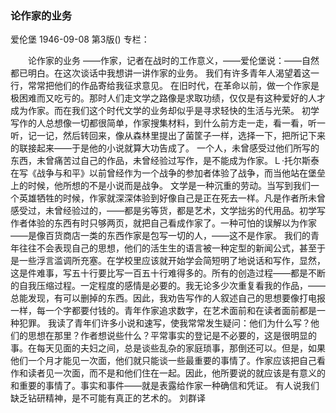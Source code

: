 ### 论作家的业务
爱伦堡
1946-09-08
第3版()
专栏：

　　论作家的业务
    ——作家，记者在战时的工作意义，——爱伦堡说：——自然都已明白。在这次谈话中我想讲一讲作家的业务。
    我们有许多青年人渴望着这一行，常常把他们的作品寄给我征求意见。
    在旧时代，在革命以前，做一个作家是极困难而又吃亏的。那时人们走文学之路像是求取功绩，仅仅是有这种爱好的人才成为作家。而在我们这个时代文学的业务却似乎是寻求轻快的生活与光荣。
    初学写作的人总想像一切都很简单，作家搜集材料，到什么前方走一走，看一看，听一听，记一记，然后转回来，像从森林里提出了菌筐子一样，选择一下，把所记下来的联接起来——于是他的小说就算大功告成了。
    一个人，未曾感受过他们所写的东西，未曾痛苦过自己的作品，未曾经验过写作，是不能成为作家。Ｌ·托尔斯泰在写《战争与和平》以前曾经作为一个战争的参加者体验了战争，而当他站在堡垒上的时候，他所想的不是小说而是战争。
    文学是一种沉重的劳动。当写到我们一个英雄牺牲的时候，作家就深深体验到好像自己是正在死去一样。凡是作者所未曾感受过，未曾经验过的，——都是劣等货，都是艺术，文学拙劣的代用品。初学写作者体验的东西有时只够两页，就把自己看成作家了。一种可怕的误解以为作家——是像百货商店一类的东西作家是包写一切的人，——这不是作家。
    我们的青年往往不会表现自己的思想，他们的活生生的语言被一种定型的新闻公式，甚至于是一些浮言滥调所充塞。在学校里应该就开始学会简短明了地说话和写作，显然，这是件难事，写五十行要比写一百五十行难得多的。所有的创造过程——都是不断的自我压缩过程。一定程度的感情是必要的。我无论多少次重复看我的作品，——总能发现，有可以删掉的东西。因此，我劝告写作的人叙述自己的思想要像打电报一样，每一个字都要付钱的。青年作家追求数字，在艺术面前和在读者面前都是一种犯罪。
    我读了青年们许多小说和速写，使我常常发生疑问：他们为什么写？他们的思想在那里？作者想说些什么？平常事实的登记是不必要的，这是很明显的事。在每天见面的夫妇之间，总是谈些乱杂的家庭琐事，那倒还可以。但是，如果他们一个月才能见一次面，他们就只能谈一些最重要的事情了。作家应该把自己看作和读者见一次面，而不是和他们住在一起。因此，他所要说的就应该是有意义的和重要的事情了。事实和事件——就是表露给作家一种确信和凭证。
    有人说我们缺乏钻研精神，是不可能有真正的艺术的。
                                                    刘群译

